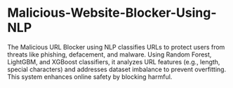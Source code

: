 # Malicious-Website-Blocker-Using-NLP
The Malicious URL Blocker using NLP classifies URLs to protect users from threats like phishing, defacement, and malware. Using Random Forest, LightGBM, and XGBoost classifiers, it analyzes URL features (e.g., length, special characters) and addresses dataset imbalance to prevent overfitting. This system enhances online safety by blocking harmful.
